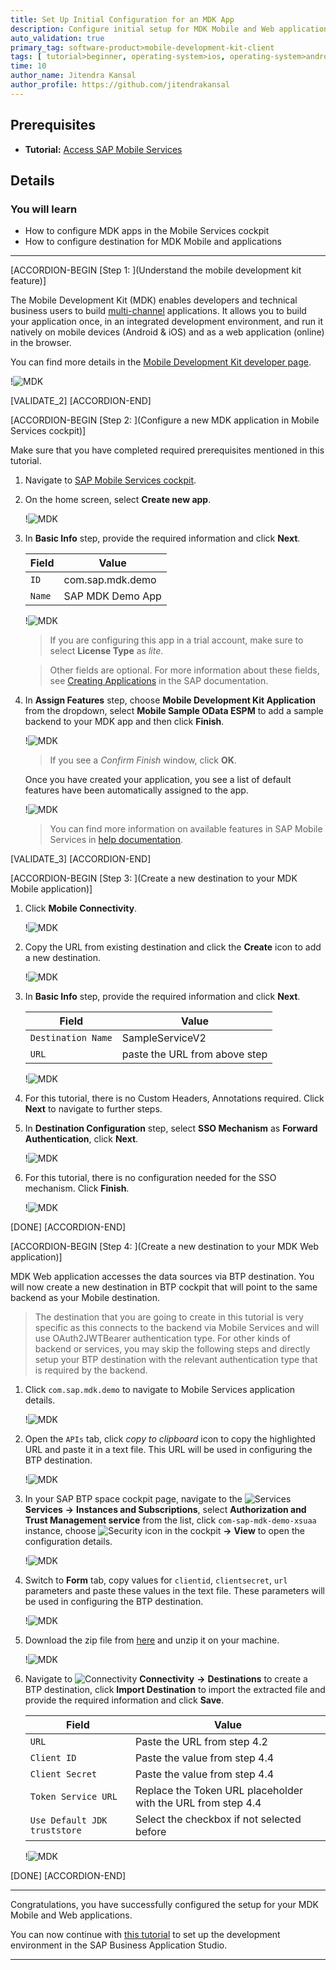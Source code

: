 ```yaml
---
title: Set Up Initial Configuration for an MDK App
description: Configure initial setup for MDK Mobile and Web applications.
auto_validation: true
primary_tag: software-product>mobile-development-kit-client
tags: [ tutorial>beginner, operating-system>ios, operating-system>android, topic>mobile, software-product>sap-business-technology-platform, software-product>mobile-development-kit-client, software-product>sap-mobile-services ]
time: 10
author_name: Jitendra Kansal
author_profile: https://github.com/jitendrakansal
---
```


## Prerequisites
- **Tutorial:** [Access SAP Mobile Services](fiori-ios-hcpms-setup)

## Details
### You will learn
  - How to configure MDK apps in the Mobile Services cockpit
  - How to configure destination for MDK Mobile and applications

---


[ACCORDION-BEGIN [Step 1: ](Understand the mobile development kit feature)]

The Mobile Development Kit (MDK) enables developers and technical business users to build [multi-channel]((https://blogs.sap.com/2020/10/27/moving-to-multi-channel-with-mobile-development-kit/)) applications. It allows you to build your application once, in an integrated development environment, and run it natively on mobile devices (Android & iOS) and as a web application (online) in the browser.

You can find more details in the [Mobile Development Kit developer page](https://developers.sap.com/topics/mobile-development-kit.html).

!![MDK](MDK.png)

[VALIDATE_2]
[ACCORDION-END]

[ACCORDION-BEGIN [Step 2: ](Configure a new MDK application in Mobile Services cockpit)]

Make sure that you have completed required prerequisites mentioned in this tutorial.

1. Navigate to [SAP Mobile Services cockpit](fiori-ios-hcpms-setup).

2. On the home screen, select **Create new app**.

    !![MDK](img-2.2.png)

3. In **Basic Info** step, provide the required information and click **Next**.

    | Field | Value |
    |----|----|
    | `ID` | com.sap.mdk.demo |
    | `Name` | SAP MDK Demo App |

    !![MDK](img-2.3.png)

    > If you are configuring this app in a trial account, make sure to select **License Type** as *lite*.

    >Other fields are optional. For more information about these fields, see [Creating Applications](https://help.sap.com/doc/f53c64b93e5140918d676b927a3cd65b/Cloud/en-US/docs-en/guides/getting-started/admin/manage.html#creating-applications) in the SAP documentation.

4. In **Assign Features** step, choose **Mobile Development Kit Application** from the dropdown, select **Mobile Sample OData ESPM** to add a sample backend to your MDK app and then click **Finish**.

    !![MDK](img-2.4.png)

    >If you see a _Confirm Finish_ window, click **OK**.

    Once you have created your application, you see a list of default features have been automatically assigned to the app.

    !![MDK](img-2.5.png)

    >You can find more information on available features in SAP Mobile Services in [help documentation](https://help.sap.com/doc/f53c64b93e5140918d676b927a3cd65b/Cloud/en-US/docs-en/guides/getting-started/admin/features.html).

[VALIDATE_3]
[ACCORDION-END]

[ACCORDION-BEGIN [Step 3: ](Create a new destination to your MDK Mobile application)]

1. Click **Mobile Connectivity**.  

    !![MDK](img-3.1.png)

2. Copy the URL from existing destination and click the **Create** icon to add a new destination.

    !![MDK](img-3.2.png)

3. In **Basic Info** step, provide the required information and click **Next**.

    | Field | Value |
    |----|----|
    | `Destination Name` | SampleServiceV2 |
    | `URL` | paste the URL from above step  |

    !![MDK](img-3.3.png)

4. For this tutorial, there is no Custom Headers, Annotations required. Click **Next** to navigate to further steps.

5. In **Destination Configuration** step, select **SSO Mechanism** as **Forward Authentication**, click **Next**.   

    !![MDK](img-3.4.png)

6. For this tutorial, there is no configuration needed for the SSO mechanism. Click **Finish**.

    !![MDK](img-3.5.png)

[DONE]
[ACCORDION-END]


[ACCORDION-BEGIN [Step 4: ](Create a new destination to your MDK Web application)]

MDK Web application accesses the data sources via BTP destination. You will now create a new destination in BTP cockpit that will point to the same backend as your Mobile destination.

>The destination that you are going to create in this tutorial is very specific as this connects to the backend via Mobile Services and will use OAuth2JWTBearer authentication type. For other kinds of backend or services, you may skip the following steps and directly setup your BTP destination with the relevant authentication type that is required by the backend.

1. Click `com.sap.mdk.demo` to navigate to Mobile Services application details.

    !![MDK](img-4.1.png)

2. Open the `APIs` tab, click _copy to clipboard_ icon to copy the highlighted URL and paste it in a text file. This URL will be used in configuring the  BTP destination.

    !![MDK](img-4.1.1.png)

3. In your SAP BTP space cockpit page, navigate to the ![Services](icon-services.png) **Services** **&rarr;**  **Instances and Subscriptions**, select **Authorization and Trust Management service** from the list, click `com-sap-mdk-demo-xsuaa` instance, choose ![Security icon in the cockpit](icon-dots.png) **&rarr;** **View** to open the configuration details.

    !![MDK](img-4.2.png)

4. Switch to **Form** tab, copy values for `clientid`, `clientsecret`, `url` parameters and paste these values in the text file. These parameters will be used in configuring the BTP destination.  

    !![MDK](img-4.3.png)

5. Download the zip file from [here](https://github.com/SAP-samples/cloud-mdk-tutorial-samples/blob/master/0-Set-Up-for-the-Mobile-Development-Kit/SampleServiceV2.zip) and unzip it on your machine.

    !![MDK](img-4.5.png)

6. Navigate to ![Connectivity](icon-connectivity.png) **Connectivity** **&rarr;** **Destinations** to create a BTP destination, click **Import Destination** to import the extracted file and provide the required information and click **Save**.

    | Field | Value |
    |----|----|
    | `URL` | Paste the URL from step 4.2 |
    | `Client ID` | Paste the value from step 4.4  |
    | `Client Secret` | Paste the value from step 4.4 |
    | `Token Service URL` | Replace the Token URL placeholder with the URL from step 4.4 |
    | `Use Default JDK truststore` | Select the checkbox if not selected before |

    !![MDK](img-4.4.png)


[DONE]
[ACCORDION-END]

---

Congratulations, you have successfully configured the setup for your MDK Mobile and Web applications.

You can now continue with [this tutorial](cp-mobile-bas-setup) to set up the development environment in the SAP Business Application Studio.

---
